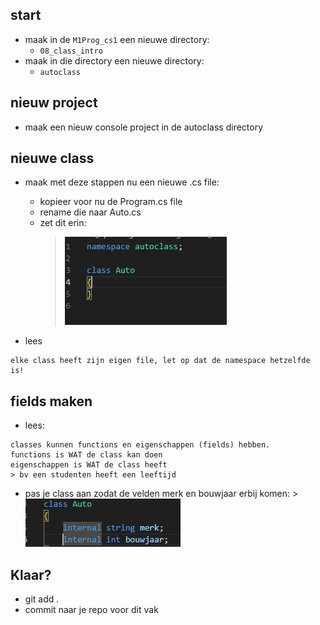 ## start 


- maak in de `M1Prog_cs1`  een nieuwe directory:
    - `08_class_intro`
- maak in die directory een nieuwe directory:
    - `autoclass`

## nieuw project 

- maak een nieuw console project in de autoclass directory

## nieuwe class
- maak met deze stappen nu een nieuwe .cs file:
    - kopieer voor nu de Program.cs file
    - rename die naar Auto.cs
    - zet dit erin:
        >![](img/auto.PNG)

- lees
```
elke class heeft zijn eigen file, let op dat de namespace hetzelfde is!
```
## fields maken

- lees:
```
classes kunnen functions en eigenschappen (fields) hebben. 
functions is WAT de class kan doen
eigenschappen is WAT de class heeft
> bv een studenten heeft een leeftijd
```

- pas je class aan zodat de velden merk en bouwjaar erbij komen:
        >![](img/fields.PNG)

## Klaar?

- git add .
- commit naar je repo voor dit vak
